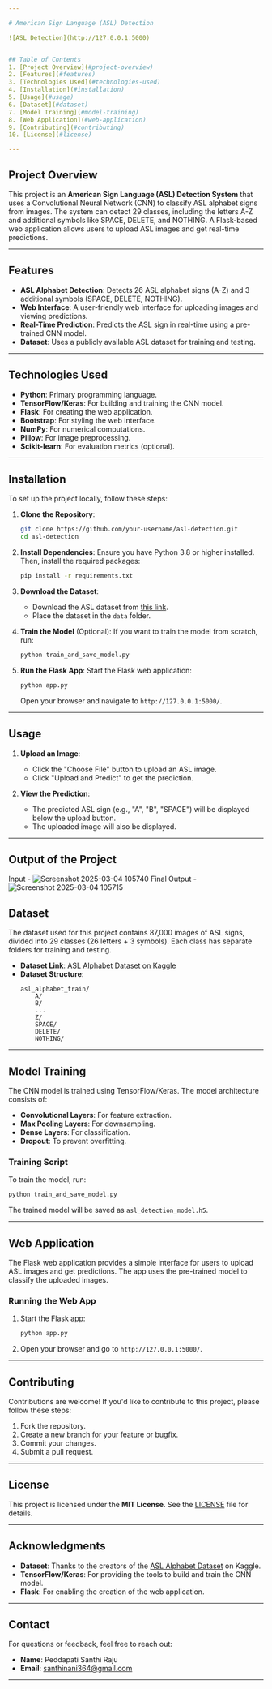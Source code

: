 ```yaml
---

# American Sign Language (ASL) Detection

![ASL Detection](http://127.0.0.1:5000)  


## Table of Contents
1. [Project Overview](#project-overview)
2. [Features](#features)
3. [Technologies Used](#technologies-used)
4. [Installation](#installation)
5. [Usage](#usage)
6. [Dataset](#dataset)
7. [Model Training](#model-training)
8. [Web Application](#web-application)
9. [Contributing](#contributing)
10. [License](#license)

---
```


## Project Overview
This project is an **American Sign Language (ASL) Detection System** that uses a Convolutional Neural Network (CNN) to classify ASL alphabet signs from images. The system can detect 29 classes, including the letters A-Z and additional symbols like SPACE, DELETE, and NOTHING. A Flask-based web application allows users to upload ASL images and get real-time predictions.

---

## Features
- **ASL Alphabet Detection**: Detects 26 ASL alphabet signs (A-Z) and 3 additional symbols (SPACE, DELETE, NOTHING).
- **Web Interface**: A user-friendly web interface for uploading images and viewing predictions.
- **Real-Time Prediction**: Predicts the ASL sign in real-time using a pre-trained CNN model.
- **Dataset**: Uses a publicly available ASL dataset for training and testing.

---

## Technologies Used
- **Python**: Primary programming language.
- **TensorFlow/Keras**: For building and training the CNN model.
- **Flask**: For creating the web application.
- **Bootstrap**: For styling the web interface.
- **NumPy**: For numerical computations.
- **Pillow**: For image preprocessing.
- **Scikit-learn**: For evaluation metrics (optional).

---

## Installation
To set up the project locally, follow these steps:

1. **Clone the Repository**:
   ```bash
   git clone https://github.com/your-username/asl-detection.git
   cd asl-detection
   ```

2. **Install Dependencies**:
   Ensure you have Python 3.8 or higher installed. Then, install the required packages:
   ```bash
   pip install -r requirements.txt
   ```

3. **Download the Dataset**:
   - Download the ASL dataset from [this link](https://www.kaggle.com/datasets/grassknoted/asl-alphabet).
   - Place the dataset in the `data` folder.

4. **Train the Model** (Optional):
   If you want to train the model from scratch, run:
   ```bash
   python train_and_save_model.py
   ```

5. **Run the Flask App**:
   Start the Flask web application:
   ```bash
   python app.py
   ```
   Open your browser and navigate to `http://127.0.0.1:5000/`.

---

## Usage
1. **Upload an Image**:
   - Click the "Choose File" button to upload an ASL image.
   - Click "Upload and Predict" to get the prediction.

2. **View the Prediction**:
   - The predicted ASL sign (e.g., "A", "B", "SPACE") will be displayed below the upload button.
   - The uploaded image will also be displayed.

---

## Output of the Project
Input - ![Screenshot 2025-03-04 105740](https://github.com/user-attachments/assets/e99db9e1-32de-4eaa-bcde-d12fbbb8a2b7)
Final Output - ![Screenshot 2025-03-04 105715](https://github.com/user-attachments/assets/0830d4e6-3108-41aa-8a8c-1e6814e463ef)

## Dataset
The dataset used for this project contains 87,000 images of ASL signs, divided into 29 classes (26 letters + 3 symbols). Each class has separate folders for training and testing.

- **Dataset Link**: [ASL Alphabet Dataset on Kaggle](https://www.kaggle.com/datasets/grassknoted/asl-alphabet)
- **Dataset Structure**:
  ```
  asl_alphabet_train/
      A/
      B/
      ...
      Z/
      SPACE/
      DELETE/
      NOTHING/
  ```

---

## Model Training
The CNN model is trained using TensorFlow/Keras. The model architecture consists of:
- **Convolutional Layers**: For feature extraction.
- **Max Pooling Layers**: For downsampling.
- **Dense Layers**: For classification.
- **Dropout**: To prevent overfitting.

### Training Script
To train the model, run:
```bash
python train_and_save_model.py
```
The trained model will be saved as `asl_detection_model.h5`.

---

## Web Application
The Flask web application provides a simple interface for users to upload ASL images and get predictions. The app uses the pre-trained model to classify the uploaded images.

### Running the Web App
1. Start the Flask app:
   ```bash
   python app.py
   ```
2. Open your browser and go to `http://127.0.0.1:5000/`.

---

## Contributing
Contributions are welcome! If you'd like to contribute to this project, please follow these steps:
1. Fork the repository.
2. Create a new branch for your feature or bugfix.
3. Commit your changes.
4. Submit a pull request.

---

## License
This project is licensed under the **MIT License**. See the [LICENSE](LICENSE) file for details.

---

## Acknowledgments
- **Dataset**: Thanks to the creators of the [ASL Alphabet Dataset](https://www.kaggle.com/datasets/grassknoted/asl-alphabet) on Kaggle.
- **TensorFlow/Keras**: For providing the tools to build and train the CNN model.
- **Flask**: For enabling the creation of the web application.

---

## Contact
For questions or feedback, feel free to reach out:
- **Name**: Peddapati Santhi Raju
- **Email**: santhinani364@gmail.com
---
